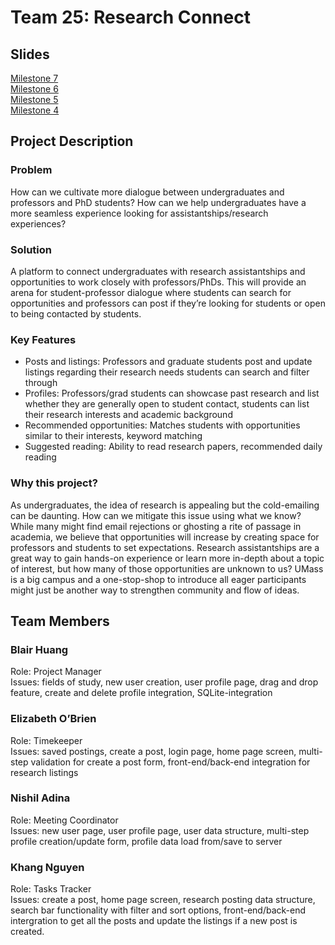 ﻿# Team 25: Research Connect
## Slides
[Milestone 7](https://docs.google.com/presentation/d/1XXfmId7iT-H9lHpMkALXNNJ_yQNRoxXNgk7D_lfVj-A/edit?usp=sharing)\
[Milestone 6](https://docs.google.com/presentation/d/1tqRVpSDFX2-xCZx16q56RFbzCKba6W-plDpB2sB0p0U/edit?usp=sharing)\
[Milestone 5](https://docs.google.com/presentation/d/1OlBOJ9-sP_x-JOfePhgwUFvVw8XBChhxRksLWmSPO9Q/edit?usp=sharing)\
[Milestone 4](https://docs.google.com/presentation/d/16nZfw48o_uI1C_hrMXpN-gYvfu1tI0B_KnUVseFKxoU/edit?usp=sharing)

## Project Description

### Problem
How can we cultivate more dialogue between undergraduates and professors and PhD students? How can we help undergraduates have a more seamless experience looking for assistantships/research experiences? 

### Solution
A platform to connect undergraduates with research assistantships and opportunities to work closely with professors/PhDs.  This will provide an arena for student-professor dialogue where students can search for opportunities and professors can post if they’re looking for students or open to being contacted by students.


### Key Features
- Posts and listings: Professors and graduate students post and update listings regarding their research needs students can search and filter through 
- Profiles: Professors/grad students can showcase past research and list whether they are generally open to student contact, students can list their research interests and academic background 
- Recommended opportunities: Matches students with opportunities similar to their interests, keyword matching 
- Suggested reading: Ability to read research papers, recommended daily reading

### Why this project?
As undergraduates, the idea of research is appealing but the cold-emailing can be daunting. How can we mitigate this issue using what we know? While many might find email rejections or ghosting a rite of passage in academia, we believe that opportunities will increase by creating space for professors and students to set expectations. Research assistantships are a great way to gain hands-on experience or learn more in-depth about a topic of interest, but how many of those opportunities are unknown to us? UMass is a big campus and a one-stop-shop to introduce all eager participants might just be another way to strengthen community and flow of ideas.

## Team Members

### Blair Huang
Role: Project Manager\
Issues: fields of study, new user creation, user profile page, drag and drop feature, create and delete profile integration, SQLite-integration

### Elizabeth O’Brien
Role: Timekeeper\
Issues: saved postings, create a post, login page, home page screen, multi-step validation for create a post form, front-end/back-end integration for research listings 

### Nishil Adina
Role: Meeting Coordinator\
Issues: new user page, user profile page, user data structure, multi-step profile creation/update form, profile data load from/save to server


### Khang Nguyen
Role: Tasks Tracker\
Issues: create a post, home page screen, research posting data structure, search bar functionality with filter and sort options, front-end/back-end intergration to get all the posts and update the listings if a new post is created.
